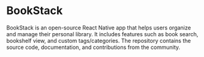 # BookStack

BookStack is an open-source React Native app that helps users organize and manage their personal library. It includes features such as book search, bookshelf view, and custom tags/categories. The repository contains the source code, documentation, and contributions from the community.
